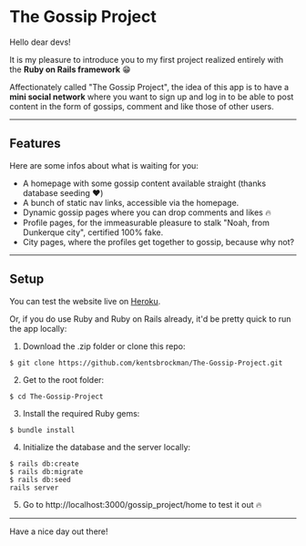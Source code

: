 # The Gossip Project

Hello dear devs!

It is my pleasure to introduce you to my first project realized entirely with the **Ruby on Rails framework** 😁

Affectionately called "The Gossip Project", the idea of this app is to have a **mini social network** where you want to sign up and log in to be able to post content in the form of gossips, comment and like those of other users.

---

## Features

Here are some infos about what is waiting for you:

* A homepage with some gossip content available straight (thanks database seeding ❤️)
* A bunch of static nav links, accessible via the homepage.
* Dynamic gossip pages where you can drop comments and likes 🔥
* Profile pages, for the immeasurable pleasure to stalk "Noah, from Dunkerque city", certified 100% fake.
* City pages, where the profiles get together to gossip, because why not?

---

## Setup

You can test the website live on [Heroku](https://kents-gossip-project.herokuapp.com/).

Or, if you do use Ruby and Ruby on Rails already, it'd be pretty quick to run the app locally:

1. Download the .zip folder or clone this repo:
```
$ git clone https://github.com/kentsbrockman/The-Gossip-Project.git
```

2. Get to the root folder:
```
$ cd The-Gossip-Project
``` 

3. Install the required Ruby gems:
```
$ bundle install
```

4. Initialize the database and the server locally: 
```
$ rails db:create
$ rails db:migrate
$ rails db:seed
rails server
```

5. Go to http://localhost:3000/gossip_project/home to test it out 🔥

---

Have a nice day out there!